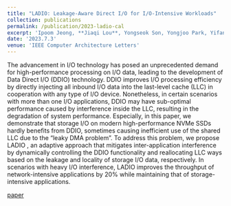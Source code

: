 ```yaml
---
title: "LADIO: Leakage-Aware Direct I/O for I/O-Intensive Workloads"
collection: publications
permalink: /publication/2023-ladio-cal
excerpt: 'Ipoom Jeong, **Jiaqi Lou**, Yongseok Son, Yongjoo Park, Yifan Yuan, Nam Sung Kim. <br /> <br /> [paper](https://ieeexplore.ieee.org/abstract/document/10171430){: .btn--research}'
date: '2023.7.3'
venue: 'IEEE Computer Architecture Letters'
---
```


The advancement in I/O technology has posed an unprecedented demand for high-performance processing on I/O data, leading to the development of Data Direct I/O (DDIO) technology. DDIO improves I/O processing efficiency by directly injecting all inbound I/O data into the last-level cache (LLC) in cooperation with any type of I/O device. Nonetheless, in certain scenarios with more than one I/O applications, DDIO may have sub-optimal performance caused by interference inside the LLC, resulting in the degradation of system performance. Especially, in this paper, we demonstrate that storage I/O on modern high-performance NVMe SSDs hardly benefits from DDIO, sometimes causing inefficient use of the shared LLC due to the “leaky DMA problem”. To address this problem, we propose LADIO , an adaptive approach that mitigates inter-application interference by dynamically controlling the DDIO functionality and reallocating LLC ways based on the leakage and locality of storage I/O data, respectively. In scenarios with heavy I/O interference, LADIO improves the throughput of network-intensive applications by 20% while maintaining that of storage-intensive applications.

[paper](https://ieeexplore.ieee.org/abstract/document/10171430) 
